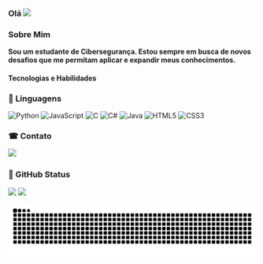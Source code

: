<div >
    
<div>
    <h3>Olá <img src="https://media.giphy.com/media/hvRJCLFzcasrR4ia7z/giphy.gif" width="28"/></h3>
        <p align="left" style="font-size: 17px"> 
            <h3>Sobre Mim</h3>
            <strong>Sou um estudante de Cibersegurança. Estou sempre em busca de novos desafios que me permitam aplicar e expandir meus conhecimentos.
</strong><br>
        </p>
    </div>
</div>

<div>
  <h4>Tecnologias e Habilidades</>
  <h3>🦄 Linguagens</h3>
 
  
  ![Python](https://img.shields.io/badge/Python-3776AB?style=for-the-badge&logo=python&logoColor=white)
  ![JavaScript](https://img.shields.io/badge/JavaScript-F7DF1E?style=for-the-badge&logo=javascript&logoColor=black)
  ![C](https://img.shields.io/badge/C-00599C?style=for-the-badge&logo=c&logoColor=white)
  ![C#](https://img.shields.io/badge/C%23-239120?style=for-the-badge&logo=c-sharp&logoColor=white)
  ![Java](https://img.shields.io/badge/Java-ED8B00?style=for-the-badge&logo=java&logoColor=white)
  ![HTML5](https://img.shields.io/badge/HTML5-E34F26?style=for-the-badge&logo=html5&logoColor=white)
  ![CSS3](https://img.shields.io/badge/CSS3-1572B6?style=for-the-badge&logo=css3&logoColor=white)
</div>
<div>
    <h3>☎ Contato</h3>
    <a href="https://www.linkedin.com/in/bruno-neemias-92b323302" alt="Linkedin">
        <img src="https://img.shields.io/badge/LinkedIn-0077B5?style=for-the-badge&logo=linkedin&logoColor=white" />
    </a>

   

  
   
</div>

<h3>🖖 GitHub Status</h3>
    <img src="https://github-readme-stats.vercel.app/api?username=brunoneemias&show_icons=true&theme=tokyonight" width="400">
    <img src="https://github-readme-stats.vercel.app/api/top-langs/?username=brunoneemias&layout=compact&theme=tokyonight" width="400">
</div>

<!-- Snake Animation -->
![Snake animation](https://github.com/bielgomes/bielgomes/blob/output/github-contribution-grid-snake-dark.svg)



